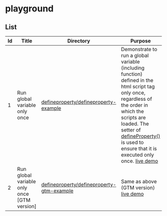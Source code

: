 # playground

## List
| Id  | Title                   | Directory                                                                                                                              | Purpose                                                                                                                                                                                                                                                                                                                                                                                                         |
| --- | ----------------------- | -------------------------------------------------------------------------------------------------------------------------------------- | --------------------------------------------------------------------------------------------------------------------------------------------------------------------------------------------------------------------------------------------------------------------------------------------------------------------------------------------------------------------------------------------------------------- |
| 1   | Run global variable only once | [defineproperty/defineproperty-example](https://github.com/Uyutaka/playground/tree/main/defineproperty/defineproperty-example)         | Demonstrate to run a global variable (including function) defined in the html script tag only once, regardless of the order in which the scripts are loaded.  The setter of [defineProperty()](https://developer.mozilla.org/en-US/docs/Web/JavaScript/Reference/Global_Objects/Object/defineProperty) is used to ensure that it is executed only once. [live demo](https://defineproperty-example.netlify.app/) |
| 2   | Run global variable only once [GTM version] | [defineproperty/defineproperty-gtm-example](https://github.com/Uyutaka/playground/tree/main/defineproperty/defineproperty-gtm-example) | Same as above (GTM version) [live demo](https://defineproperty-gtm-example.netlify.app/)                                                                                                                                                                                                                                                                                                                        |

